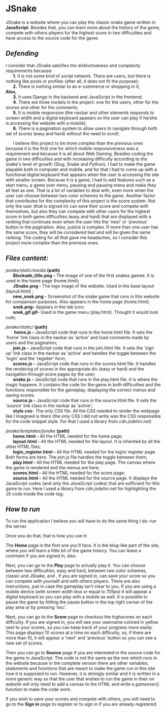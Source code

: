 # JSnake
JSnake is a website where you can play the classic snake game written in **JavaScript**. Besides that, you can learn more about the history of the game, compete with others players for the highest score in two difficulties and have access to the source code for the game.

## _Defending_
I consider that JSnake satisfies the distinctiveness and complexity requirements because:\
	&nbsp;&nbsp;&nbsp;&nbsp;&nbsp;&nbsp;**1.** It is not some kind of social network. There are users, but there is nothing like posts or profiles (after all, it does not fit the purpose);\
	&nbsp;&nbsp;&nbsp;&nbsp;&nbsp;&nbsp;**2.** There is nothing similar to an e-commerce or shopping in it;\
	**Also,**\
	&nbsp;&nbsp;&nbsp;&nbsp;&nbsp;&nbsp;**3.** It uses Django in the backend and JavaScript in the frontend;\
	&nbsp;&nbsp;&nbsp;&nbsp;&nbsp;&nbsp;**4.** There are three models in the project: one for the users, other for the scores and other for the comments;\
	&nbsp;&nbsp;&nbsp;&nbsp;&nbsp;&nbsp;**5.** It is mobile responsive (the navbar and other elements responds to screen width and a digital keyboard appears so the user can play if he/she is accessing the website with a mobile);\
	&nbsp;&nbsp;&nbsp;&nbsp;&nbsp;&nbsp;**6.** There is a pagination system to allow users to navigate through both set of scores (easy and hard) without the need to scroll;
	
&nbsp;&nbsp;&nbsp;&nbsp;&nbsp; I believe this project to be more complex than the previous ones because it is the first one for which mobile responsiveness was a requirement and because it is all about Web Gaming. Besides coding the game in two difficulties and with increasing difficulty according to the snake's level of growth (Slug, Snake and Python), I had to make the game playable both in computer and mobile, and for that I had to come up with a functional digital keyboard that appears when the user is accessing the site with smaller screen. Because it is a game, I had to add features such as a start menu, a game over menu, pausing and pausing menu and make they all feel as one. That is a lot of variables to deal with, even more when the user can choose between two color schemes to the game. Another factor that contributes for the complexity of this project is the score system. Not only the user (that is signed in) can save their score and compete with themselves, but also they can compete with other users for the highest score in both game difficulties (easy and hard) that are displayed with a ranking that continues even when the user hits the 'next' or 'previous' button in the pagination. Also, justice is complex. If more than one user has the same score, they will be considered tied and will be given the same ranking. The coding for all that gave me headaches, so I consider this project more complex than the previous ones.

## _Files content:_
_jsnake/static/media_       **(path)**\
&nbsp;&nbsp;&nbsp;&nbsp;&nbsp;&nbsp;**Blockade_title.png -** The image of one of the first snakes games. It is used in the home page (home.html);\
&nbsp;&nbsp;&nbsp;&nbsp;&nbsp;&nbsp;**JSnake.png -** The logo image of the website. Used in the base layout (layout.html) ;\
&nbsp;&nbsp;&nbsp;&nbsp;&nbsp;&nbsp;**new_snek.png -** Screenshot of the snake game that runs in this website for comparison purposes. Also appears in the home page (home.html);\
&nbsp;&nbsp;&nbsp;&nbsp;&nbsp;&nbsp;**snek.png-** Appears in the tab icon;\
&nbsp;&nbsp;&nbsp;&nbsp;&nbsp;&nbsp;**snek_gif.gif-** Used in the game menu (play.html). Thought it would look cute;

_jsnake/static/_  **(path)**\
&nbsp;&nbsp;&nbsp;&nbsp;&nbsp;&nbsp; **home.js -** JavaScript code that runs in the home.html file. It sets the 'home' link class in the navbar as 'active' and load comments made by users and the pagination;\
&nbsp;&nbsp;&nbsp;&nbsp;&nbsp;&nbsp;**join.js -** JavaScript code that runs in the join.html file. It sets the 'sign up' link class in the navbar as 'active' and handles the toggle between the 'login' and the 'register' form;\
&nbsp;&nbsp;&nbsp;&nbsp;&nbsp;&nbsp;**scores.js -** JavaScript code that runs in the scores.html file. It handles the rendering of scores in the appropriate div (easy or hard) and the navigation through score pages by the user;\
&nbsp;&nbsp;&nbsp;&nbsp;&nbsp;&nbsp;**snake.js -** JavaScript code that runs in the play.html file. It is where the magic happens. It contains the code for the game in both difficulties and the functions responsible for the gameplay, displaying the correct menus and saving scores.\
&nbsp;&nbsp;&nbsp;&nbsp;&nbsp;&nbsp;**source.js -** JavaScript code that runs in the source.html file. It sets the 'source' link class in the navbar as 'active';\
&nbsp;&nbsp;&nbsp;&nbsp;&nbsp;&nbsp;**style.css-** The only CSS file. All the CSS needed to render the webpage like I imagined is there (the only CSS I did not write was the CSS responsible for the code snippet style. For that I used a library from _cdn.jsdelivr.net_)

_jsnake/templates/jsnake_ **(path)**\
&nbsp;&nbsp;&nbsp;&nbsp;&nbsp;&nbsp;**home.html -** All the HTML needed for the home page;\
&nbsp;&nbsp;&nbsp;&nbsp;&nbsp;&nbsp;**layout.html -** All the HTML needed for the layout. It is inherited by all the other HTML files;\
&nbsp;&nbsp;&nbsp;&nbsp;&nbsp;&nbsp;**login_register.html -** All the HTML needed for the login/ register page. Both forms are here. The join.js file handles the toggle between them;\
&nbsp;&nbsp;&nbsp;&nbsp;&nbsp;&nbsp;**play.html -** All the HTML needed for the play page. The canvas where the game is rendered and the menus are here;\
&nbsp;&nbsp;&nbsp;&nbsp;&nbsp;&nbsp;**scores.html -** All the HTML needed for the score page;\
&nbsp;&nbsp;&nbsp;&nbsp;&nbsp;&nbsp;**source.html -** All the HTML needed for the source page. It displays the JavaScript codes (and only the _JavaScript_ codes) that are sufficient for this game to run. Here I used a library from _cdn.jsdelivr.net_ for highlighting the JS code inside the code tag;

## _How to run_
To run the application I believe you will have to do the same thing I do: run the server.

Once you do that, that is how you use it:

The **Home** page is the first one you'll face. It is the blog-like part of the site, where you will learn a little bit of the game history. You can leave a comment if you are signed in, also.

Next, you can go to the **Play** page to actually play it. You can choose between two difficulties, easy and hard, between two color schemes, classic and JSnake, and , if you are signed in, can save your score so you can compete with yourself and with others players. There are also instructions, just in case the gameplay isn't clear to you. If you are using a mobile device (with screen width less or equal to 705px) it will appear a digital keyboard so you can play with a  mobile as well. It is possible to pause the game by hitting the pause button in the top right corner of the play area or by pressing 'esc'.

Next, you can go to the **Score** page to checkout the highscores on each difficulty. If you are signed in, you will see your username colored in yellow next to your scores, so you can keep track of your progress more easily. This page displays 10 scores at a time on each difficulty, so, if there are more than 10, it will appear a 'next' and 'previous' button so you can see a new set of scores.

Then you can go to **Source** page if you are interested in the source code for the game in JavaScript. The code is not the same as the one which runs in the website because in the complete version there are other variables, statements and functions that are meant to make the game run in this site how it is supposed to run. However, it is strongly similar and it is written in a more generic way so that the user that wishes to run the game in their on website will only need to add a canvas to the HTML and write a _gameover()_ function to make the code work.

If you wish to save your scores and compete with others, you will need to go to the **Sign in** page to register or to sign in if you are already registered.
